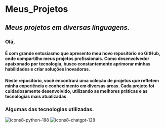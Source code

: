 # **Meus_Projetos**
## _**Meus projetos em diversas linguagens.**_
 
### Olá,

#### É com grande entusiasmo que apresento meu novo repositório no GitHub, onde compartilho meus projetos profissionais. Como desenvolvedor apaixonado por tecnologia, busco constantemente aprimorar minhas habilidades e criar soluções inovadoras.

#### Neste repositório, você encontrará uma coleção de projetos que refletem minha experiência e conhecimento em diversas áreas. Cada projeto foi cuidadosamente desenvolvido, utilizando as melhores práticas e as tecnologias mais atualizadas.

### Algumas das tecnologias utilizadas.
![icons8-python-188](https://github.com/Wilson-Hipolito/Meus_Projetos/assets/59417347/59a38451-438e-40fd-9cd0-6a68b67af1cb) ![icons8-chatgpt-128](https://github.com/Wilson-Hipolito/Meus_Projetos/assets/59417347/5c1f5489-097b-4f71-85d5-c533631608a0)




